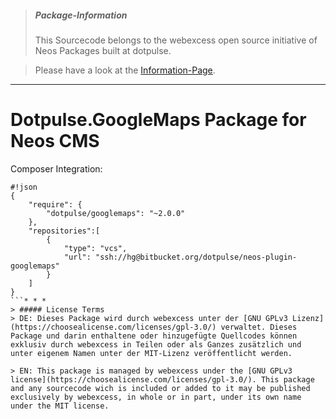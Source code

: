 > ##### Package-Information
> This Sourcecode belongs to the webexcess open source initiative of Neos Packages built at dotpulse.

> Please have a look at the [Information-Page](https://webexcess.github.io/open-source-initiative/).
* * *

# Dotpulse.GoogleMaps Package for Neos CMS #

Composer Integration:
```
#!json
{
    "require": {
        "dotpulse/googlemaps": "~2.0.0"
    },
    "repositories":[
        {
            "type": "vcs",
            "url": "ssh://hg@bitbucket.org/dotpulse/neos-plugin-googlemaps"
        }
    ]
}
```* * *
> ##### License Terms
> DE: Dieses Package wird durch webexcess unter der [GNU GPLv3 Lizenz](https://choosealicense.com/licenses/gpl-3.0/) verwaltet. Dieses Package und darin enthaltene oder hinzugefügte Quellcodes können exklusiv durch webexcess in Teilen oder als Ganzes zusätzlich und unter eigenem Namen unter der MIT-Lizenz veröffentlicht werden.

> EN: This package is managed by webexcess under the [GNU GPLv3 license](https://choosealicense.com/licenses/gpl-3.0/). This package and any sourcecode wich is included or added to it may be published exclusively by webexcess, in whole or in part, under its own name under the MIT license.


